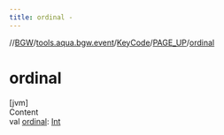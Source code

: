 ```yaml
---
title: ordinal -
---
```

//[BGW](../../../../index.md)/[tools.aqua.bgw.event](../../index.md)/[KeyCode](../index.md)/[PAGE_UP](index.md)/[ordinal](ordinal.md)



# ordinal  
[jvm]  
Content  
val [ordinal](ordinal.md): [Int](https://kotlinlang.org/api/latest/jvm/stdlib/kotlin/-int/index.html)  



